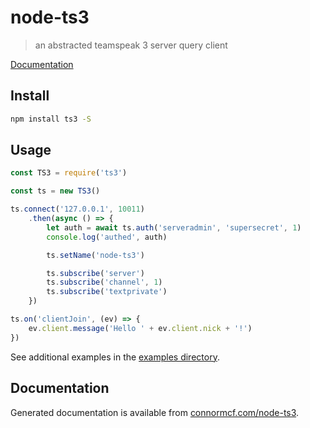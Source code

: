 # node-ts3

> an abstracted teamspeak 3 server query client

[Documentation](http://connormcf.com/node-ts3/)

## Install

```bash
npm install ts3 -S
```

## Usage

```js
const TS3 = require('ts3')

const ts = new TS3()

ts.connect('127.0.0.1', 10011)
	.then(async () => {
		let auth = await ts.auth('serveradmin', 'supersecret', 1)
		console.log('authed', auth)

		ts.setName('node-ts3')

		ts.subscribe('server')
		ts.subscribe('channel', 1)
		ts.subscribe('textprivate')
	})

ts.on('clientJoin', (ev) => {
	ev.client.message('Hello ' + ev.client.nick + '!')
})
```

See additional examples in the [examples directory](https://github.com/ConnorMcF/node-ts3/tree/master/example).

## Documentation

Generated documentation is available from [connormcf.com/node-ts3](http://connormcf.com/node-ts3/).